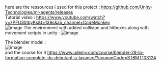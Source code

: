 here are the ressources i used for this project :
https://github.com/Unity-Technologies/ml-agents/releases <br>
Tutorial video : https://www.youtube.com/watch?v=zPFU30tbyKs&t=139s&ab_channel=CodeMonkey <br>
![image](https://github.com/user-attachments/assets/206014e4-4af1-4220-8c2c-5b5e3df75e45)
The environment with added collision and hitboxes along with movement scripts in unity :
![image](https://github.com/user-attachments/assets/e7d307a3-fe75-414d-90cc-6b929991b273) <br>

The blender model : <br>
![image](https://github.com/user-attachments/assets/ad7084c0-5cd9-46b7-9483-6e065a6c1fe1) <br>
and the course for it https://www.udemy.com/course/blender-28-la-formation-complete-du-debutant-a-lavance/?couponCode=ST6MT103124 
